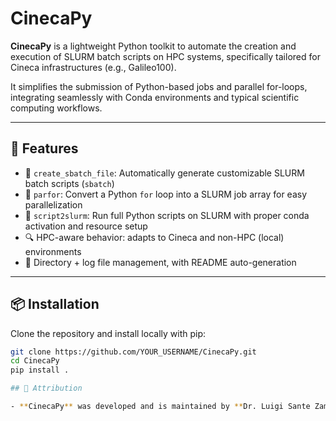 # CinecaPy

**CinecaPy** is a lightweight Python toolkit to automate the creation and execution of SLURM batch scripts on HPC systems, specifically tailored for Cineca infrastructures (e.g., Galileo100).

It simplifies the submission of Python-based jobs and parallel for-loops, integrating seamlessly with Conda environments and typical scientific computing workflows.

---

## 🚀 Features

- 📝 `create_sbatch_file`: Automatically generate customizable SLURM batch scripts (`sbatch`)  
- 🔁 `parfor`: Convert a Python `for` loop into a SLURM job array for easy parallelization  
- 🧠 `script2slurm`: Run full Python scripts on SLURM with proper conda activation and resource setup  
- 🔍 HPC-aware behavior: adapts to Cineca and non-HPC (local) environments  
- 🧱 Directory + log file management, with README auto-generation

---

## 📦 Installation

Clone the repository and install locally with pip:

```bash
git clone https://github.com/YOUR_USERNAME/CinecaPy.git
cd CinecaPy
pip install .

## 👤 Attribution

- **CinecaPy** was developed and is maintained by **Dr. Luigi Sante Zampa**.